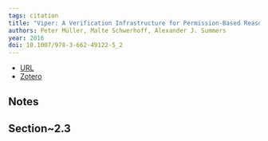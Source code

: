 ```yaml
---
tags: citation
title: "Viper: A Verification Infrastructure for Permission-Based Reasoning"
authors: Peter Müller, Malte Schwerhoff, Alexander J. Summers
year: 2016
doi: 10.1007/978-3-662-49122-5_2
---
```


- [URL](http://link.springer.com/10.1007/978-3-662-49122-5_2)
- [Zotero](zotero://select/items/@mullerViperVerificationInfrastructure2016)

## Notes

## Section~2.3